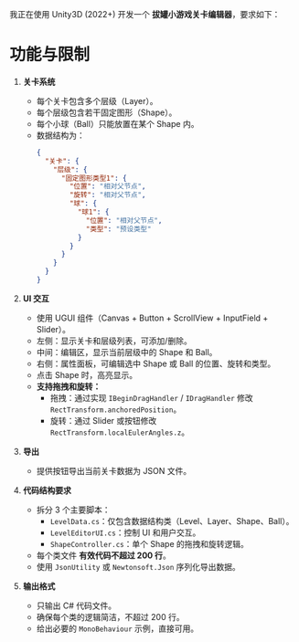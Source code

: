 我正在使用 Unity3D (2022+) 开发一个 **拔罐小游戏关卡编辑器**，要求如下：

# 功能与限制
1. **关卡系统**
   - 每个关卡包含多个层级（Layer）。
   - 每个层级包含若干固定图形（Shape）。
   - 每个小球（Ball）只能放置在某个 Shape 内。
   - 数据结构为：
     ```json
     {
       "关卡": {
         "层级": {
           "固定图形类型1": {
             "位置": "相对父节点",
             "旋转": "相对父节点",
             "球": {
               "球1": {
                 "位置": "相对父节点",
                 "类型": "预设类型"
               }
             }
           }
         }
       }
     }
     ```

2. **UI 交互**
   - 使用 UGUI 组件（Canvas + Button + ScrollView + InputField + Slider）。
   - 左侧：显示关卡和层级列表，可添加/删除。
   - 中间：编辑区，显示当前层级中的 Shape 和 Ball。
   - 右侧：属性面板，可编辑选中 Shape 或 Ball 的位置、旋转和类型。
   - 点击 Shape 时，高亮显示。
   - **支持拖拽和旋转：**
     - 拖拽：通过实现 `IBeginDragHandler` / `IDragHandler` 修改 `RectTransform.anchoredPosition`。
     - 旋转：通过 Slider 或按钮修改 `RectTransform.localEulerAngles.z`。

3. **导出**
   - 提供按钮导出当前关卡数据为 JSON 文件。

4. **代码结构要求**
   - 拆分 3 个主要脚本：
     - `LevelData.cs`：仅包含数据结构类（Level、Layer、Shape、Ball）。
     - `LevelEditorUI.cs`：控制 UI 和用户交互。
     - `ShapeController.cs`：单个 Shape 的拖拽和旋转逻辑。
   - 每个类文件 **有效代码不超过 200 行**。
   - 使用 `JsonUtility` 或 `Newtonsoft.Json` 序列化导出数据。

5. **输出格式**
   - 只输出 C# 代码文件。
   - 确保每个类的逻辑简洁，不超过 200 行。
   - 给出必要的 `MonoBehaviour` 示例，直接可用。